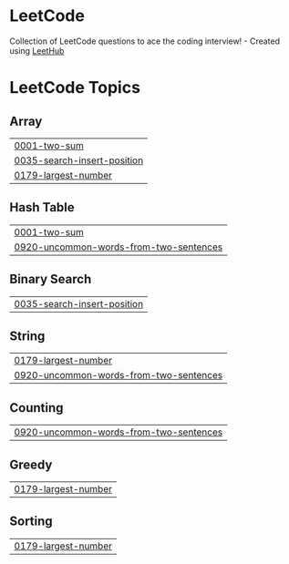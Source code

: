 # LeetCode
Collection of LeetCode questions to ace the coding interview! - Created using [LeetHub](https://github.com/QasimWani/LeetHub)

<!---LeetCode Topics Start-->
# LeetCode Topics
## Array
|  |
| ------- |
| [0001-two-sum](https://github.com/aksingh0108/LeetCode-GeeksforGeeks/tree/master/0001-two-sum) |
| [0035-search-insert-position](https://github.com/aksingh0108/LeetCode-GeeksforGeeks/tree/master/0035-search-insert-position) |
| [0179-largest-number](https://github.com/aksingh0108/LeetCode-GeeksforGeeks/tree/master/0179-largest-number) |
## Hash Table
|  |
| ------- |
| [0001-two-sum](https://github.com/aksingh0108/LeetCode-GeeksforGeeks/tree/master/0001-two-sum) |
| [0920-uncommon-words-from-two-sentences](https://github.com/aksingh0108/LeetCode-GeeksforGeeks/tree/master/0920-uncommon-words-from-two-sentences) |
## Binary Search
|  |
| ------- |
| [0035-search-insert-position](https://github.com/aksingh0108/LeetCode-GeeksforGeeks/tree/master/0035-search-insert-position) |
## String
|  |
| ------- |
| [0179-largest-number](https://github.com/aksingh0108/LeetCode-GeeksforGeeks/tree/master/0179-largest-number) |
| [0920-uncommon-words-from-two-sentences](https://github.com/aksingh0108/LeetCode-GeeksforGeeks/tree/master/0920-uncommon-words-from-two-sentences) |
## Counting
|  |
| ------- |
| [0920-uncommon-words-from-two-sentences](https://github.com/aksingh0108/LeetCode-GeeksforGeeks/tree/master/0920-uncommon-words-from-two-sentences) |
## Greedy
|  |
| ------- |
| [0179-largest-number](https://github.com/aksingh0108/LeetCode-GeeksforGeeks/tree/master/0179-largest-number) |
## Sorting
|  |
| ------- |
| [0179-largest-number](https://github.com/aksingh0108/LeetCode-GeeksforGeeks/tree/master/0179-largest-number) |
<!---LeetCode Topics End-->